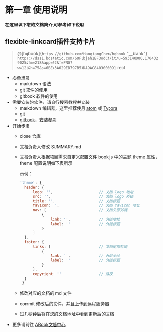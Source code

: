 # 第一章 使用说明


**在这里填下您的文档简介,可参考如下说明**
## flexible-linkcard插件支持卡片
> @[hqbook]{`https://github.com/HaoqiangChen/hqbook` "__blank"}
> `https://dss1.bdstatic.com/6OF1bjeh1BF3odCf/it/u=593140000,1704329025&fm=218&app=92&f=PNG?w=121&h=75&s=6BE43A629ED797B53DA9AC8403008091` rect


* 必备技能
    * markdown 语法
    * git 软件的使用
    * gitbook 软件的使用
* 需要安装的软件，请自行搜索教程并安装
    * markdown 编辑器，这里推荐使用 [atom](https://atom.io/) 或 [Typora](https://www.typora.io/)
    * [git](https://git-scm.com/downloads)
    * [gitbook](https://www.gitbook.com/?t=11)，[安装参考](http://gitbook.zhangjikai.com/installation.html)
* 开始步骤
    * clone 仓库


    * 文档负责人修改 SUMMARY.md


    * 文档负责人根据项目需求自定义配置文件 book.js 中的主题 theme 属性，theme 配置说明如下表所示


      示例：


      ```javascript
      'theme': {
        header: {
            logo: '',                     // 文档 logo 地址
            src: '',                      // 文档 logo 外链
            title: '',                    // 文档标题
            favicon: '',                  // 文档 favicon 地址
            nav: [                        // 文档头部外链
                {
                    link: '',             // 外链地址
                    label: ''             // 外链标题
                }
            ]
        },
        footer: {
            links: [                      // 文档尾部外链
                {
                    link: '',             // 外链地址
                    label: ''             // 外链标题
                }
            ],
            copyright: ''                 // 版权
        }
       }
      ```


    * 修改对应的文档的 md 文件


    * commit 修改后的文件，并且上传到远程服务器


    * 过几秒钟后将在您的文档地址中看到更新后的文档
* 更多请前往 [ABook文档中心](http://abook.jd.com)



